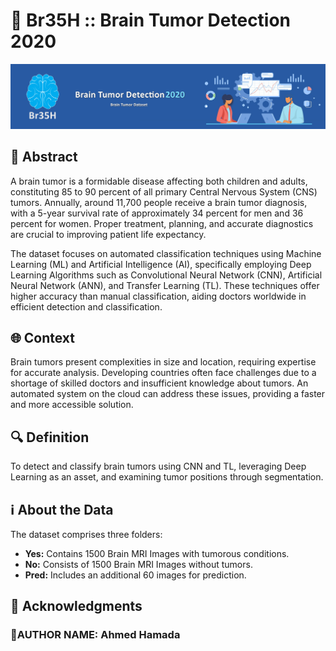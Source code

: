 # 🧠 Br35H :: Brain Tumor Detection 2020

![Brain Tumor Detection](converpic.jpg)

## 📝 Abstract

A brain tumor is a formidable disease affecting both children and adults, constituting 85 to 90 percent of all primary Central Nervous System (CNS) tumors. Annually, around 11,700 people receive a brain tumor diagnosis, with a 5-year survival rate of approximately 34 percent for men and 36 percent for women. Proper treatment, planning, and accurate diagnostics are crucial to improving patient life expectancy.

The dataset focuses on automated classification techniques using Machine Learning (ML) and Artificial Intelligence (AI), specifically employing Deep Learning Algorithms such as Convolutional Neural Network (CNN), Artificial Neural Network (ANN), and Transfer Learning (TL). These techniques offer higher accuracy than manual classification, aiding doctors worldwide in efficient detection and classification.

## 🌐 Context

Brain tumors present complexities in size and location, requiring expertise for accurate analysis. Developing countries often face challenges due to a shortage of skilled doctors and insufficient knowledge about tumors. An automated system on the cloud can address these issues, providing a faster and more accessible solution.

## 🔍 Definition

To detect and classify brain tumors using CNN and TL, leveraging Deep Learning as an asset, and examining tumor positions through segmentation.

## ℹ️ About the Data

The dataset comprises three folders:
- **Yes:** Contains 1500 Brain MRI Images with tumorous conditions.
- **No:** Consists of 1500 Brain MRI Images without tumors.
- **Pred:** Includes an additional 60 images for prediction.

## 🙌 Acknowledgments

### 🥸**AUTHOR NAME:** Ahmed Hamada
